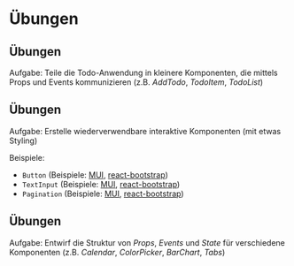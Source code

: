 # Übungen

## Übungen

Aufgabe: Teile die Todo-Anwendung in kleinere Komponenten, die mittels Props und Events kommunizieren (z.B. _AddTodo_, _TodoItem_, _TodoList_)

## Übungen

Aufgabe: Erstelle wiederverwendbare interaktive Komponenten (mit etwas Styling)

Beispiele:

- `Button` (Beispiele: [MUI](https://mui.com/material-ui/react-button/), [react-bootstrap](https://react-bootstrap.github.io/components/buttons/))
- `TextInput` (Beispiele: [MUI](https://mui.com/material-ui/react-text-field/), [react-bootstrap](https://react-bootstrap.github.io/forms/input-group/))
- `Pagination` (Beispiele: [MUI](https://mui.com/material-ui/react-pagination/), [react-bootstrap](https://react-bootstrap.github.io/components/pagination/))

## Übungen

Aufgabe: Entwirf die Struktur von _Props_, _Events_ und _State_ für verschiedene Komponenten (z.B. _Calendar_, _ColorPicker_, _BarChart_, _Tabs_)
